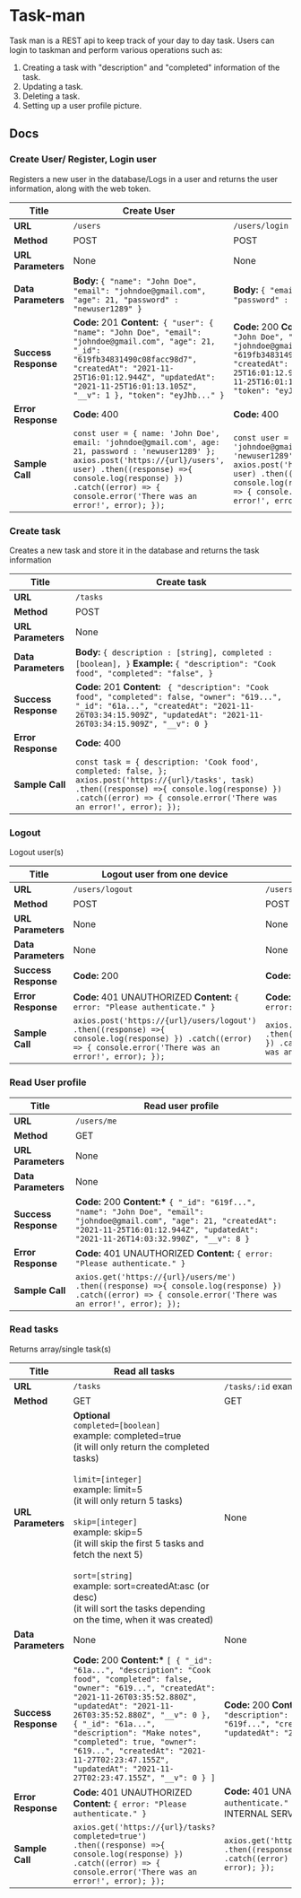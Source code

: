 # Task-man

Task man is a REST api to keep track of your day to day task. Users can login to taskman and perform various operations such as:

1. Creating a task with "description" and "completed" information of the task.
2. Updating a task.
3. Deleting a task.
4. Setting up a user profile picture.

## Docs

### Create User/ Register, Login user

Registers a new user in the database/Logs in a user and returns the user information, along with the web token.

| **Title**            | **Create User**                                                                                                                                                                                                                                                | **Login User**                                                                                                                                                                                                                                               |
| -------------------- | -------------------------------------------------------------------------------------------------------------------------------------------------------------------------------------------------------------------------------------------------------------- | ------------------------------------------------------------------------------------------------------------------------------------------------------------------------------------------------------------------------------------------------------------ |
| **URL**              | `/users`                                                                                                                                                                                                                                                       | `/users/login`                                                                                                                                                                                                                                               |
| **Method**           | POST                                                                                                                                                                                                                                                           | POST                                                                                                                                                                                                                                                         |
| **URL Parameters**   | None                                                                                                                                                                                                                                                           | None                                                                                                                                                                                                                                                         |
| **Data Parameters**  | **Body:** `{ "name": "John Doe", "email": "johndoe@gmail.com", "age": 21, "password" : "newuser1289" }`                                                                                                                                                        | **Body:** `{ "email": "johndoe@gmail.com", "password" : "newuser1289" }`                                                                                                                                                                                     |
| **Success Response** | **Code:** 201 **Content:**` { "user": { "name": "John Doe", "email": "johndoe@gmail.com", "age": 21, "_id": "619fb34831490c08facc98d7", "createdAt": "2021-11-25T16:01:12.944Z", "updatedAt": "2021-11-25T16:01:13.105Z", "__v": 1 }, "token": "eyJhb..." }`   | **Code:** 200 **Content:** `{ "user": { "name": "John Doe", "email": "johndoe@gmail.com", "age": 21, "_id": "619fb34831490c08facc98d7", "createdAt": "2021-11-25T16:01:12.944Z", "updatedAt": "2021-11-25T16:01:13.105Z", "__v": 1 }, "token": "eyJhb..." }` |
| **Error Response**   | **Code:** 400                                                                                                                                                                                                                                                  | **Code:** 400                                                                                                                                                                                                                                                |
| **Sample Call**      | `const user = { name: 'John Doe', email: 'johndoe@gmail.com', age: 21, password : 'newuser1289' }; axios.post('https://{url}/users', user) .then((response) =>{ console.log(response) }) .catch((error) => { console.error('There was an error!', error); });` | `const user = { email: 'johndoe@gmail.com', password: 'newuser1289' }; axios.post('https://{url}/users/login', user) .then((response) =>{ console.log(response) }) .catch((error) => { console.error('There was an error!', error); });`                     |

### Create task

Creates a new task and store it in the database and returns the task information

| **Title**            | **Create task**                                                                                                                                                                                                            |
| -------------------- | -------------------------------------------------------------------------------------------------------------------------------------------------------------------------------------------------------------------------- |
| **URL**              | `/tasks`                                                                                                                                                                                                                   |
| **Method**           | POST                                                                                                                                                                                                                       |
| **URL Parameters**   | None                                                                                                                                                                                                                       |
| **Data Parameters**  | **Body:** `{ description : [string], completed : [boolean], }` **Example:** `{ "description": "Cook food", "completed": "false", }`                                                                                        |
| **Success Response** | **Code:** 201 **Content:** ` { "description": "Cook food", "completed": false, "owner": "619...", "_id": "61a...", "createdAt": "2021-11-26T03:34:15.909Z", "updatedAt": "2021-11-26T03:34:15.909Z", "__v": 0 }`           |
| **Error Response**   | **Code:** 400                                                                                                                                                                                                              |
| **Sample Call**      | `const task = { description: 'Cook food', completed: false, }; axios.post('https://{url}/tasks', task) .then((response) =>{ console.log(response) }) .catch((error) => { console.error('There was an error!', error); });` |

### Logout

Logout user(s)

| **Title**            | **Logout user from one device**                                                                                                                               | **Logout user from all devices**                                                                                                                                  |
| -------------------- | ------------------------------------------------------------------------------------------------------------------------------------------------------------- | ----------------------------------------------------------------------------------------------------------------------------------------------------------------- |
| **URL**              | `/users/logout`                                                                                                                                               | `/users/logoutAll`                                                                                                                                                |
| **Method**           | POST                                                                                                                                                          | POST                                                                                                                                                              |
| **URL Parameters**   | None                                                                                                                                                          | None                                                                                                                                                              |
| **Data Parameters**  | None                                                                                                                                                          | None                                                                                                                                                              |
| **Success Response** | **Code:** 200                                                                                                                                                 | **Code:** 200                                                                                                                                                     |
| **Error Response**   | **Code:** 401 UNAUTHORIZED **Content:** `{ error: "Please authenticate." }`                                                                                   | **Code:** 401 UNAUTHORIZED **Content:** `{ error: "Please authenticate." }`                                                                                       |
| **Sample Call**      | `axios.post('https://{url}/users/logout') .then((response) =>{ console.log(response) }) .catch((error) => { console.error('There was an error!', error); });` | `axios.post('https://{url}/users/logoutAll') .then((response) =>{ console.log(response) }) .catch((error) => { console.error('There was an error!', error); }); ` |

### Read User profile

| **Title**            | **Read user profile**                                                                                                                                                                                        |
| -------------------- | ------------------------------------------------------------------------------------------------------------------------------------------------------------------------------------------------------------ |
| **URL**              | `/users/me`                                                                                                                                                                                                  |
| **Method**           | GET                                                                                                                                                                                                          |
| **URL Parameters**   | None                                                                                                                                                                                                         |
| **Data Parameters**  | None                                                                                                                                                                                                         |
| **Success Response** | **Code:** 200 **Content:\*** `{ "_id": "619f...", "name": "John Doe", "email": "johndoe@gmail.com", "age": 21, "createdAt": "2021-11-25T16:01:12.944Z", "updatedAt": "2021-11-26T14:03:32.990Z", "__v": 8 }` |
| **Error Response**   | **Code:** 401 UNAUTHORIZED **Content:** `{ error: "Please authenticate." }`                                                                                                                                  |
| **Sample Call**      | `axios.get('https://{url}/users/me') .then((response) =>{ console.log(response) }) .catch((error) => { console.error('There was an error!', error); });`                                                     |

### Read tasks

Returns array/single task(s)

| **Title**            | **Read all tasks**                                                                                                                                                                                                                                                                                                                                                                                                                                 | **Read a tasks by its id**                                                                                                                                                                                                         |
| -------------------- | -------------------------------------------------------------------------------------------------------------------------------------------------------------------------------------------------------------------------------------------------------------------------------------------------------------------------------------------------------------------------------------------------------------------------------------------------- | ---------------------------------------------------------------------------------------------------------------------------------------------------------------------------------------------------------------------------------- |
| **URL**              | `/tasks`                                                                                                                                                                                                                                                                                                                                                                                                                                           | `/tasks/:id` example: `/tasks/61a05618849d63b275c7d036`                                                                                                                                                                            |
| **Method**           | GET                                                                                                                                                                                                                                                                                                                                                                                                                                                | GET                                                                                                                                                                                                                                |
| **URL Parameters**   | **Optional** <br>`completed=[boolean]` <br>example: completed=true <br>(it will only return the completed tasks) <br><br>`limit=[integer]` <br>example: limit=5 <br>(it will only return 5 tasks) <br><br>`skip=[integer]` <br>example: skip=5 <br>(it will skip the first 5 tasks and fetch the next 5) <br><br>`sort=[string]` <br>example: sort=createdAt:asc (or desc) <br>(it will sort the tasks depending on the time, when it was created) | None                                                                                                                                                                                                                               |
| **Data Parameters**  | None                                                                                                                                                                                                                                                                                                                                                                                                                                               | None                                                                                                                                                                                                                               |
| **Success Response** | **Code:** 200 **Content:\*** `[ { "_id": "61a...", "description": "Cook food", "completed": false, "owner": "619...", "createdAt": "2021-11-26T03:35:52.880Z", "updatedAt": "2021-11-26T03:35:52.880Z", "__v": 0 }, { "_id": "61a...", "description": "Make notes", "completed": true, "owner": "619...", "createdAt": "2021-11-27T02:23:47.155Z", "updatedAt": "2021-11-27T02:23:47.155Z", "__v": 0 } ]`                                          | **Code:** 200 **Content:** `{ "_id": "61a05618849d63b275c7d036", "description": "Cook food", "completed": false, "owner": "619f...", "createdAt": "2021-11-26T03:35:52.880Z", "updatedAt": "2021-11-26T03:35:52.880Z", "__v": 0 }` |
| **Error Response**   | **Code:** 401 UNAUTHORIZED **Content:** `{ error: "Please authenticate." }`                                                                                                                                                                                                                                                                                                                                                                        | **Code:** 401 UNAUTHORIZED **Content:** `{ error: "Please authenticate." }` OR **Code:** 404 NOT FOUND OR **Code:** 500 INTERNAL SERVER ERROR                                                                                      |
| **Sample Call**      | `axios.get('https://{url}/tasks?completed=true') .then((response) =>{ console.log(response) }) .catch((error) => { console.error('There was an error!', error); });`                                                                                                                                                                                                                                                                               | `axios.get('https://{url}/tasks/61a05618849d63b275c7d036') .then((response) =>{ console.log(response) }) .catch((error) => { console.error('There was an error!', error); }); `                                                    |
